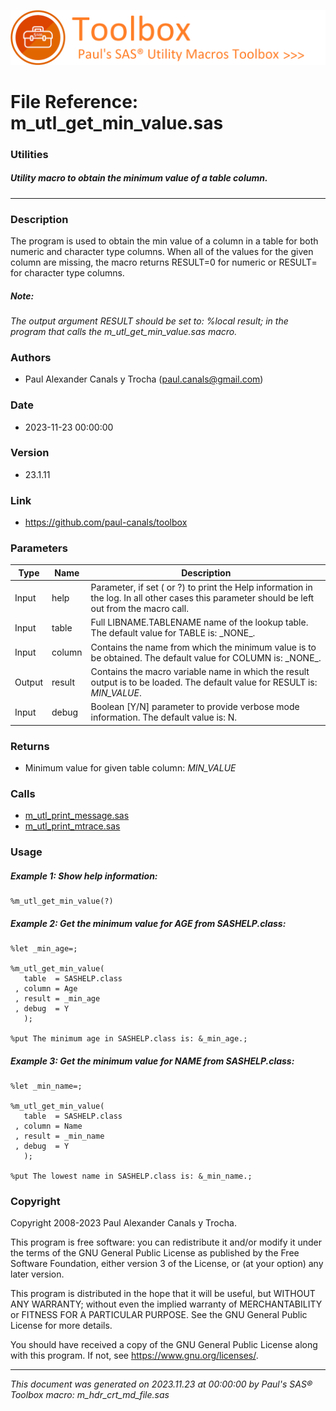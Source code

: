 ![../../misc/images/doc_banner.png](../../misc/images/doc_banner.png)
# 
# File Reference: m_utl_get_min_value.sas

### Utilities

##### Utility macro to obtain the minimum value of a table column.

***

### Description
The program is used to obtain the min value of a column in a table for both numeric and character type columns. When all of the values for the given column are missing, the macro returns RESULT=0 for numeric or RESULT= for character type columns.



##### *Note:*
*The output argument RESULT should be set to: %local result; in the program that calls the m_utl_get_min_value.sas macro.*

### Authors
* Paul Alexander Canals y Trocha (paul.canals@gmail.com)

### Date
* 2023-11-23 00:00:00

### Version
* 23.1.11

### Link
* https://github.com/paul-canals/toolbox

### Parameters
| Type | Name | Description |
| ---- | ---- | ----------- |
| Input | help | Parameter, if set ( or ?) to print the Help information in the log. In all other cases this parameter should be left out from the macro call. |
| Input | table | Full LIBNAME.TABLENAME name of the lookup table. The default value for TABLE is: \_NONE\_. |
| Input | column | Contains the name from which the minimum value is to be obtained. The default value for COLUMN is: \_NONE\_. |
| Output | result | Contains the macro variable name in which the result output is to be loaded. The default value for RESULT is: _MIN_VALUE_. |
| Input | debug | Boolean [Y/N] parameter to provide verbose mode information. The default value is: N. |

### Returns
* Minimum value for given table column: _MIN_VALUE_

### Calls
* [m_utl_print_message.sas](m_utl_print_message.md)
* [m_utl_print_mtrace.sas](m_utl_print_mtrace.md)

### Usage

##### Example 1: Show help information:
```sas
%m_utl_get_min_value(?)
```

##### Example 2: Get the minimum value for AGE from SASHELP.class:
```sas
%let _min_age=;

%m_utl_get_min_value(
   table  = SASHELP.class
 , column = Age
 , result = _min_age
 , debug  = Y
   );

%put The minimum age in SASHELP.class is: &_min_age.;
```

##### Example 3: Get the minimum value for NAME from SASHELP.class:
```sas
%let _min_name=;

%m_utl_get_min_value(
   table  = SASHELP.class
 , column = Name
 , result = _min_name
 , debug  = Y
   );

%put The lowest name in SASHELP.class is: &_min_name.;
```

### Copyright
Copyright 2008-2023 Paul Alexander Canals y Trocha. 
 
This program is free software: you can redistribute it and/or modify 
it under the terms of the GNU General Public License as published by 
the Free Software Foundation, either version 3 of the License, or 
(at your option) any later version. 
 
This program is distributed in the hope that it will be useful, 
but WITHOUT ANY WARRANTY; without even the implied warranty of 
MERCHANTABILITY or FITNESS FOR A PARTICULAR PURPOSE. See the 
GNU General Public License for more details. 
 
You should have received a copy of the GNU General Public License 
along with this program. If not, see <https://www.gnu.org/licenses/>. 


***
*This document was generated on 2023.11.23 at 00:00:00 by Paul's SAS&reg; Toolbox macro: m_hdr_crt_md_file.sas*
